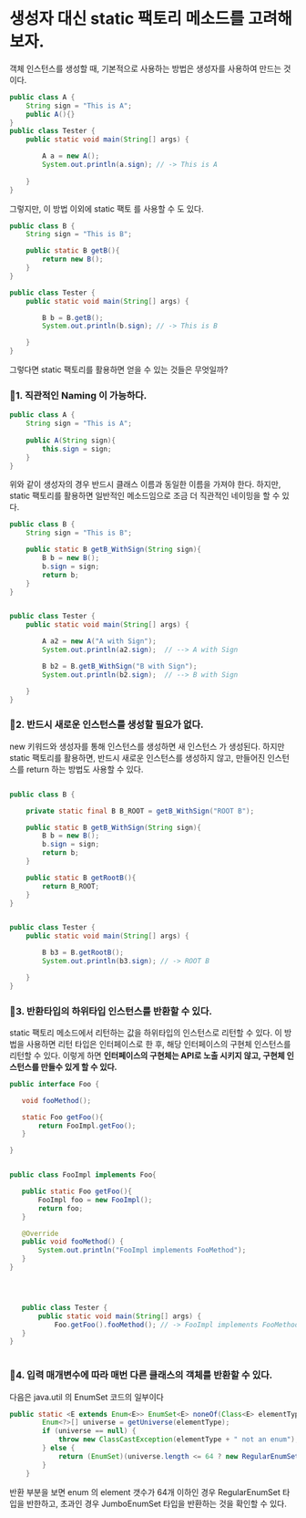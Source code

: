# 생성자 대신 static 팩토리 메소드를 고려해 보자.

객체 인스턴스를 생성할 때, 기본적으로 사용하는 방법은 생성자를 사용하여 만드는 것이다.

```java
public class A {
    String sign = "This is A";
    public A(){}
}
public class Tester {
    public static void main(String[] args) {

        A a = new A();
        System.out.println(a.sign); // -> This is A 
        
    }
}
```

그렇지만, 이 방법 이외에 static 팩토 를 사용할 수 도 있다.

```java
public class B {
    String sign = "This is B";

    public static B getB(){
        return new B();
    }
}

public class Tester {
    public static void main(String[] args) {

        B b = B.getB();
        System.out.println(b.sign); // -> This is B

    }
}
```

그렇다면 static 팩토리를 활용하면 얻을 수 있는 것들은 무엇일까?

### :gift:1. 직관적인 Naming 이 가능하다.

```java
public class A {
    String sign = "This is A";
   
    public A(String sign){
        this.sign = sign;
    }
}
```
위와 같이 생성자의 경우 반드시 클래스 이름과 동일한 이름을 가져야 한다. 
하지만, static 팩토리를 활용하면 일반적인 메소드임으로 조금 더 직관적인 
네이밍을 할 수 있다. 
```java
public class B {
    String sign = "This is B";

    public static B getB_WithSign(String sign){
        B b = new B();
        b.sign = sign;
        return b;
    }
}


public class Tester {
    public static void main(String[] args) {

        A a2 = new A("A with Sign");
        System.out.println(a2.sign);  // --> A with Sign

        B b2 = B.getB_WithSign("B with Sign");
        System.out.println(b2.sign);  // --> B with Sign

    }
}
```

### :gift:2. 반드시 새로운 인스턴스를 생성할 필요가 없다.
new 키워드와 생성자를 통해 인스턴스를 생성하면 새 인스턴스 가 생성된다. 
하지만 static 팩토리를 활용하면, 반드시 새로운 인스턴스를 생성하지 않고, 만들어진 인스턴스를 return 하는 방법도 사용할 수 있다.

```java

public class B {

    private static final B B_ROOT = getB_WithSign("ROOT B");

    public static B getB_WithSign(String sign){
        B b = new B();
        b.sign = sign;
        return b;
    }

    public static B getRootB(){
        return B_ROOT;
    }
}


public class Tester {
    public static void main(String[] args) {

        B b3 = B.getRootB();
        System.out.println(b3.sign); // -> ROOT B

    }
}

```

### :gift:3. 반환타입의 하위타입 인스턴스를 반환할 수 있다. 

static 팩토리 메소드에서 리턴하는 값을 하위타입의 인스턴스로 리턴할 수 있다.
이 방법을 사용하면 리턴 타입은 인터페이스로 한 후, 해당 인터페이스의 구현체 인스턴스를 리턴할 수 있다. 
이렇게 하면 **인터페이스의 구현체는 API로 노출 시키지 않고, 구현체 인스턴스를 만들수 있게 할 수 있다.**
 
 ```java
public interface Foo {

    void fooMethod();

    static Foo getFoo(){
        return FooImpl.getFoo();
    }

}


public class FooImpl implements Foo{

    public static Foo getFoo(){
        FooImpl foo = new FooImpl();
        return foo;
    }

    @Override
    public void fooMethod() {
        System.out.println("FooImpl implements FooMethod");
    }
}




    public class Tester {
        public static void main(String[] args) {
            Foo.getFoo().fooMethod(); // -> FooImpl implements FooMethod
    }
}
       
```

### :gift:4. 입력 매개변수에 따라 매번 다른 클래스의 객체를 반환할 수 있다.

다음은 java.util 의 EnumSet 코드의 일부이다
```java
public static <E extends Enum<E>> EnumSet<E> noneOf(Class<E> elementType) {
        Enum<?>[] universe = getUniverse(elementType);
        if (universe == null) {
            throw new ClassCastException(elementType + " not an enum");
        } else {
            return (EnumSet)(universe.length <= 64 ? new RegularEnumSet(elementType, universe) : new JumboEnumSet(elementType, universe));
        }
    }
```

반환 부분을 보면 enum 의 element 갯수가 64개 이하인 경우 RegularEnumSet 타입을 반한하고, 초과인 경우  JumboEnumSet 타입을 반환하는 것을 확인할 수 있다.